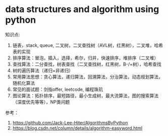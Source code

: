 data structures and algorithm using python
===============

知识点:
1. 链表，stack, queue, 二叉树，二叉查找树（AVL树，红黑树），二叉堆，哈希表的实现
2. 排序算法：冒泡，插入，选择，希尔，归并，快速排序，堆排序（二叉堆）
3. 查找算法：二分查找，树表查找（二叉查找树，红黑树，B-/+树），哈希查找
4. 树的遍历算法（递归+非递归）
5. 常用算法思想：贪心算法，递归算法，回溯算法，分治算法，动态规划算法，随机化算法
6. 常见的面试题：剑指offer, leetcode, 编程珠玑
7. 图论算法：拓扑排序，最短路径，最小生成树，最大流算法，图的搜索算法（深度优先等等），NP类问题

参考：
1. https://github.com/Jack-Lee-Hiter/AlgorithmsByPython
2. https://blog.csdn.net/column/details/algorithm-easyword.html



